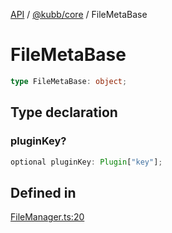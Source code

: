 [API](../../../packages.md) / [@kubb/core](../index.md) / FileMetaBase

# FileMetaBase

```ts
type FileMetaBase: object;
```

## Type declaration

### pluginKey?

```ts
optional pluginKey: Plugin["key"];
```

## Defined in

[FileManager.ts:20](https://github.com/kubb-project/kubb/blob/dcebbafbee668a7722775212bce85eec29e39573/packages/core/src/FileManager.ts#L20)
